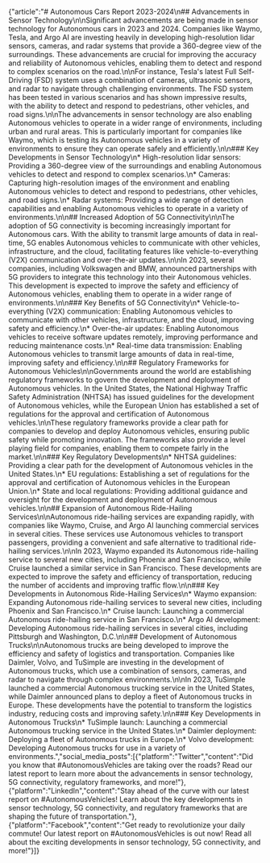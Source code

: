 {"article":"# Autonomous Cars Report 2023-2024\n## Advancements in Sensor Technology\n\nSignificant advancements are being made in sensor technology for Autonomous cars in 2023 and 2024. Companies like Waymo, Tesla, and Argo AI are investing heavily in developing high-resolution lidar sensors, cameras, and radar systems that provide a 360-degree view of the surroundings. These advancements are crucial for improving the accuracy and reliability of Autonomous vehicles, enabling them to detect and respond to complex scenarios on the road.\n\nFor instance, Tesla's latest Full Self-Driving (FSD) system uses a combination of cameras, ultrasonic sensors, and radar to navigate through challenging environments. The FSD system has been tested in various scenarios and has shown impressive results, with the ability to detect and respond to pedestrians, other vehicles, and road signs.\n\nThe advancements in sensor technology are also enabling Autonomous vehicles to operate in a wider range of environments, including urban and rural areas. This is particularly important for companies like Waymo, which is testing its Autonomous vehicles in a variety of environments to ensure they can operate safely and efficiently.\n\n### Key Developments in Sensor Technology\n* High-resolution lidar sensors: Providing a 360-degree view of the surroundings and enabling Autonomous vehicles to detect and respond to complex scenarios.\n* Cameras: Capturing high-resolution images of the environment and enabling Autonomous vehicles to detect and respond to pedestrians, other vehicles, and road signs.\n* Radar systems: Providing a wide range of detection capabilities and enabling Autonomous vehicles to operate in a variety of environments.\n\n## Increased Adoption of 5G Connectivity\n\nThe adoption of 5G connectivity is becoming increasingly important for Autonomous cars. With the ability to transmit large amounts of data in real-time, 5G enables Autonomous vehicles to communicate with other vehicles, infrastructure, and the cloud, facilitating features like vehicle-to-everything (V2X) communication and over-the-air updates.\n\nIn 2023, several companies, including Volkswagen and BMW, announced partnerships with 5G providers to integrate this technology into their Autonomous vehicles. This development is expected to improve the safety and efficiency of Autonomous vehicles, enabling them to operate in a wider range of environments.\n\n### Key Benefits of 5G Connectivity\n* Vehicle-to-everything (V2X) communication: Enabling Autonomous vehicles to communicate with other vehicles, infrastructure, and the cloud, improving safety and efficiency.\n* Over-the-air updates: Enabling Autonomous vehicles to receive software updates remotely, improving performance and reducing maintenance costs.\n* Real-time data transmission: Enabling Autonomous vehicles to transmit large amounts of data in real-time, improving safety and efficiency.\n\n## Regulatory Frameworks for Autonomous Vehicles\n\nGovernments around the world are establishing regulatory frameworks to govern the development and deployment of Autonomous vehicles. In the United States, the National Highway Traffic Safety Administration (NHTSA) has issued guidelines for the development of Autonomous vehicles, while the European Union has established a set of regulations for the approval and certification of Autonomous vehicles.\n\nThese regulatory frameworks provide a clear path for companies to develop and deploy Autonomous vehicles, ensuring public safety while promoting innovation. The frameworks also provide a level playing field for companies, enabling them to compete fairly in the market.\n\n### Key Regulatory Developments\n* NHTSA guidelines: Providing a clear path for the development of Autonomous vehicles in the United States.\n* EU regulations: Establishing a set of regulations for the approval and certification of Autonomous vehicles in the European Union.\n* State and local regulations: Providing additional guidance and oversight for the development and deployment of Autonomous vehicles.\n\n## Expansion of Autonomous Ride-Hailing Services\n\nAutonomous ride-hailing services are expanding rapidly, with companies like Waymo, Cruise, and Argo AI launching commercial services in several cities. These services use Autonomous vehicles to transport passengers, providing a convenient and safe alternative to traditional ride-hailing services.\n\nIn 2023, Waymo expanded its Autonomous ride-hailing service to several new cities, including Phoenix and San Francisco, while Cruise launched a similar service in San Francisco. These developments are expected to improve the safety and efficiency of transportation, reducing the number of accidents and improving traffic flow.\n\n### Key Developments in Autonomous Ride-Hailing Services\n* Waymo expansion: Expanding Autonomous ride-hailing services to several new cities, including Phoenix and San Francisco.\n* Cruise launch: Launching a commercial Autonomous ride-hailing service in San Francisco.\n* Argo AI development: Developing Autonomous ride-hailing services in several cities, including Pittsburgh and Washington, D.C.\n\n## Development of Autonomous Trucks\n\nAutonomous trucks are being developed to improve the efficiency and safety of logistics and transportation. Companies like Daimler, Volvo, and TuSimple are investing in the development of Autonomous trucks, which use a combination of sensors, cameras, and radar to navigate through complex environments.\n\nIn 2023, TuSimple launched a commercial Autonomous trucking service in the United States, while Daimler announced plans to deploy a fleet of Autonomous trucks in Europe. These developments have the potential to transform the logistics industry, reducing costs and improving safety.\n\n### Key Developments in Autonomous Trucks\n* TuSimple launch: Launching a commercial Autonomous trucking service in the United States.\n* Daimler deployment: Deploying a fleet of Autonomous trucks in Europe.\n* Volvo development: Developing Autonomous trucks for use in a variety of environments.","social_media_posts":[{"platform":"Twitter","content":"Did you know that #AutonomousVehicles are taking over the roads? Read our latest report to learn more about the advancements in sensor technology, 5G connectivity, regulatory frameworks, and more!"},{"platform":"LinkedIn","content":"Stay ahead of the curve with our latest report on #AutonomousVehicles! Learn about the key developments in sensor technology, 5G connectivity, and regulatory frameworks that are shaping the future of transportation."},{"platform":"Facebook","content":"Get ready to revolutionize your daily commute! Our latest report on #AutonomousVehicles is out now! Read all about the exciting developments in sensor technology, 5G connectivity, and more!"}]}